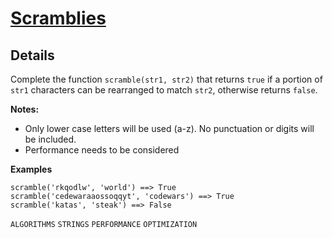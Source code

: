 # [Scramblies](https://www.codewars.com/kata/55c04b4cc56a697bb0000048/train/python)

## Details

Complete the function `scramble(str1, str2)` that returns `true` if a portion of `str1` characters can be rearranged to match `str2`, otherwise returns `false`.

**Notes:**

 + Only lower case letters will be used (a-z). No punctuation or digits will be included.
 + Performance needs to be considered

**Examples**

    scramble('rkqodlw', 'world') ==> True
    scramble('cedewaraaossoqqyt', 'codewars') ==> True
    scramble('katas', 'steak') ==> False

`ALGORITHMS` `STRINGS` `PERFORMANCE` `OPTIMIZATION`